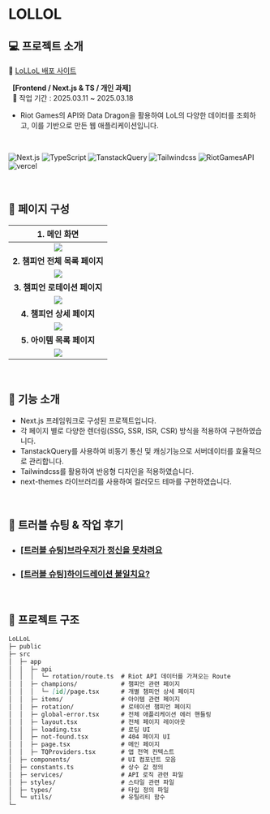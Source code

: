 # LOLLOL

## 💻 프로젝트 소개

🔗 [LoLLoL 배포 사이트](https://lollol-puce.vercel.app/)

&nbsp; **[Frontend / Next.js & TS / 개인 과제]** <br /> &nbsp; 📆 작업 기간 : 2025.03.11 ~ 2025.03.18 <br />

- Riot Games의 API와 Data Dragon을 활용하여 LoL의 다양한 데이터를 조회하고, 이를 기반으로 만든 웹 애플리케이션입니다.

<br />

![Next.js](https://img.shields.io/badge/-Next.js-000000?&logo=Next.js&logoColor=white) ![TypeScript](https://img.shields.io/badge/-TypeScript-3178C6?&logo=typescript&logoColor=white) ![TanstackQuery](https://img.shields.io/badge/-TanstackQuery-FF4154?&logo=reactquery&logoColor=white) ![Tailwindcss](https://img.shields.io/badge/-Tailwindcss-06B6D4?&logo=tailwindcss&logoColor=white) ![RiotGamesAPI](https://img.shields.io/badge/-RiotGamesAPI-EB0029?&logo=riotgames&logoColor=white) ![vercel](https://img.shields.io/badge/-vercel-000000?&logo=vercel&logoColor=white)

<br />

## 🔹 페이지 구성

| **1. 메인 화면** |
| :--------------: |
| <img src="https://github.com/user-attachments/assets/6cc83b09-e87d-4f83-a94f-65d8f10ae967" /> |
|**2. 챔피언 전체 목록 페이지** |
| <img src="https://github.com/user-attachments/assets/f86113d6-ec39-4dd8-8b07-ef2ba4f24e04" /> |
| **3. 챔피언 로테이션 페이지** |
| <img src="https://github.com/user-attachments/assets/40660ca8-3533-4d0d-b966-27f572586e63" /> |
| **4. 챔피언 상세 페이지** |
| <img src="https://github.com/user-attachments/assets/59b3155f-8045-436d-947d-b072c910db2e" />|
| **5. 아이템 목록 페이지** |
| <img src="https://github.com/user-attachments/assets/955da47e-4bbc-475c-9981-cf781af72f7b" />|

<br />

## 🔹 기능 소개

- Next.js 프레임워크로 구성된 프로젝트입니다.
- 각 페이지 별로 다양한 렌더링(SSG, SSR, ISR, CSR) 방식을 적용하여 구현하였습니다.
- TanstackQuery를 사용하여 비동기 통신 및 캐싱기능으로 서버데이터를 효율적으로 관리합니다.
- Tailwindcss를 활용하여 반응형 디자인을 적용하였습니다.
- next-themes 라이브러리를 사용하여 컬러모드 테마를 구현하였습니다.

<br />

## 🔹 트러블 슈팅 & 작업 후기

- ### [[트러블 슈팅]브라우저가 정신을 못차려요](https://velog.io/@ly-ra/이건-브라우저가-잘못한건가)
- ### [[트러블 슈팅]하이드레이션 불일치요?](https://velog.io/@ly-ra/하이드레이션-불일치요)

<br />

## 📁 프로젝트 구조
```markdown
LoLLoL
├─ public
├─ src
│  ├─ app
│  │  ├─ api
│  │  │  └─ rotation/route.ts  # Riot API 데이터를 가져오는 Route
│  │  ├─ champions/            # 챔피언 관련 페이지
│  │  │  └─ [id]/page.tsx      # 개별 챔피언 상세 페이지
│  │  ├─ items/                # 아이템 관련 페이지
│  │  ├─ rotation/             # 로테이션 챔피언 페이지
│  │  ├─ global-error.tsx      # 전체 애플리케이션 에러 핸들링
│  │  ├─ layout.tsx            # 전체 페이지 레이아웃
│  │  ├─ loading.tsx           # 로딩 UI
│  │  ├─ not-found.tsx         # 404 페이지 UI
│  │  ├─ page.tsx              # 메인 페이지
│  │  ├─ TQProviders.tsx       # 앱 전역 컨텍스트
│  ├─ components/              # UI 컴포넌트 모음
│  ├─ constants.ts             # 상수 값 정의 
│  ├─ services/                # API 로직 관련 파일
│  ├─ styles/                  # 스타일 관련 파일
│  ├─ types/                   # 타입 정의 파일
│  └─ utils/                   # 유틸리티 함수
└─
```
